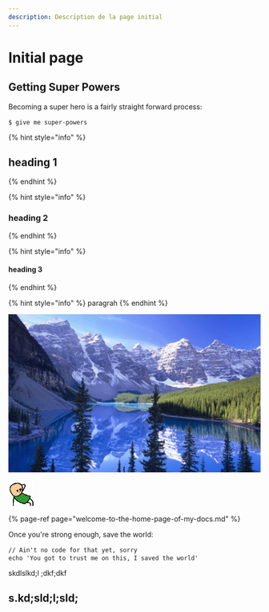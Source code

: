 ```yaml
---
description: Description de la page initial
---
```


# Initial page

## Getting Super Powers

Becoming a super hero is a fairly straight forward process:

```
$ give me super-powers
```



{% hint style="info" %}
## heading 1
{% endhint %}

{% hint style="info" %}
### heading 2
{% endhint %}

{% hint style="info" %}
#### heading 3
{% endhint %}

{% hint style="info" %}
paragrah
{% endhint %}

![](.gitbook/assets/montagne-france%20%281%29.jpg)

![](.gitbook/assets/aw_yeah%20%281%29.gif)

{% page-ref page="welcome-to-the-home-page-of-my-docs.md" %}

Once you're strong enough, save the world:

```
// Ain't no code for that yet, sorry
echo 'You got to trust me on this, I saved the world'
```

skdlslkd;l ;dkf;dkf

## s.kd;sld;l;sld;



